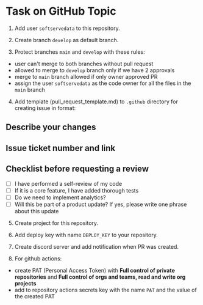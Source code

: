 # Task on GitHub Topic

1. Add user `softservedata` to this repository.

2. Create branch `develop` as default branch.

3. Protect branches `main` and `develop` with these rules:
- user can't merge to both branches without pull request
- allowed to merge to `develop` branch only if we have 2 approvals
- merge to `main` branch allowed if only owner approved PR
- assign the user `softservedata` as the code owner for all the files in the `main` branch
4. Add template (pull_request_template.md) to `.github` directory for creating issue in format:

## Describe your changes


## Issue ticket number and link

## Checklist before requesting a review
- [ ] I have performed a self-review of my code
- [ ] If it is a core feature, I have added thorough tests
- [ ] Do we need to implement analytics?
- [ ] Will this be part of a product update? If yes, please write one phrase about this update

5. Create project for this repository.

6. Add deploy key with name `DEPLOY_KEY` to your repository.

7. Create discord server and add notification when PR was created.

8. For github actions: 
- create PAT (Personal Access Token) with **Full control of private repositories** and **Full control of orgs and teams, read and write org projects**
- add to repository actions secrets key with the name `PAT` and the value of the created PAT 
